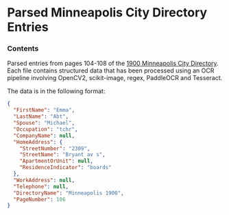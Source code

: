 # Parsed Minneapolis City Directory Entries

### Contents

Parsed entries from pages 104-108 of the [1900 Minneapolis City Directory](https://box2.nmtvault.com/Hennepin2/jsp/RcWebImageViewer.jsp?doc_id=7083e412-1de2-42fe-b070-7f82e5c869a4/mnmhcl00/20130429/00000008). Each file contains structured data that has been processed using an OCR pipeline involving OpenCV2, scikit-image, regex, PaddleOCR and Tesseract.

The data is in the following format:

```json
{  
  "FirstName": "Emma",  
  "LastName": "Abt",  
  "Spouse": "Michael",  
  "Occupation": "tchr",  
  "CompanyName": null,  
  "HomeAddress": {  
    "StreetNumber": "2309",  
    "StreetName": "Bryant av s",  
    "ApartmentOrUnit": null,  
    "ResidenceIndicator": "boards"  
  },  
  "WorkAddress": null,  
  "Telephone": null,  
  "DirectoryName": "Minneapolis 1900",  
  "PageNumber": 106  
}
```
